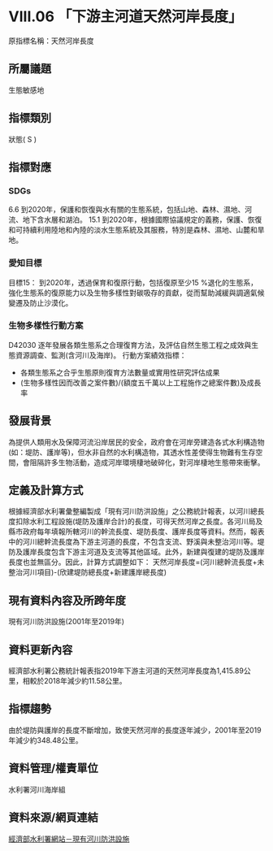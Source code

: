 # VIII.06 「下游主河道天然河岸長度」
原指標名稱：天然河岸長度

<script type="text/javascript" src="http://cdn.mathjax.org/mathjax/latest/MathJax.js?config=TeX-AMS-MML_HTMLorMML"></script>

## 所屬議題
生態敏感地
## 指標類別
狀態( S )
## 指標對應
### SDGs
6.6 到2020年，保護和恢復與水有關的生態系統，包括山地、森林、濕地、河流、地下含水層和湖泊。 15.1 到2020年，根據國際協議規定的義務，保護、恢復和可持續利用陸地和內陸的淡水生態系統及其服務，特別是森林、濕地、山麓和旱地。
### 愛知目標
目標15： 到2020年，透過保育和復原行動，包括復原至少15 %退化的生態系，強化生態系的復原能力以及生物多樣性對碳吸存的貢獻，從而幫助減緩與調適氣候變遷及防止沙漠化。
### 生物多樣性行動方案
D42030 逐年發展各類生態系之合理復育方法，及評估自然生態工程之成效與生態資源調查、監測(含河川及海岸)。 行動方案績效指標：
* 各類生態系之合乎生態原則復育方法數量或實用性研究評估成果
* (生物多樣性因而改善之案件數)/(額度五千萬以上工程施作之總案件數)及成長率
## 發展背景
為提供人類用水及保障河流沿岸居民的安全，政府會在河岸旁建造各式水利構造物(如：堤防、護岸等)，但水非自然的水利構造物，其透水性差使得生物難有生存空間，會阻隔許多生物活動，造成河岸環境棲地破碎化，對河岸棲地生態帶來衝擊。
## 定義及計算方式
根據經濟部水利署彙整編製成「現有河川防洪設施」之公務統計報表，以河川總長度扣除水利工程設施(堤防及護岸合計)的長度，可得天然河岸之長度。各河川局及縣市政府每年填報所轄河川的幹流長度、堤防長度、護岸長度等資料。然而，報表中的河川總幹流長度為下游主河道的長度，不包含支流、野溪與未整治河川等。堤防及護岸長度包含下游主河道及支流等其他區域。此外，新建與復建的堤防及護岸長度也並無區分。因此，計算方式調整如下： 天然河岸長度=(河川總幹流長度+未整治河川項目)-(欣建堤防總長度+新建護岸總長度)
## 現有資料內容及所跨年度
現有河川防洪設施(2001年至2019年)
## 資料更新內容
經濟部水利署公務統計報表指2019年下游主河道的天然河岸長度為1,415.89公里，相較於2018年減少約11.58公里。
## 指標趨勢
由於堤防與護岸的長度不斷增加，致使天然河岸的長度逐年減少，2001年至2019年減少約348.48公里。
## 資料管理/權責單位
水利署河川海岸組
## 資料來源/網頁連結
[經濟部水利署網站－現有河川防洪設施](https://www.wra.gov.tw/6950/7169/7316/7324/)